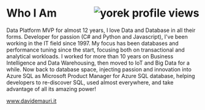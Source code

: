 # Who I Am  <img align="right" src="https://komarev.com/ghpvc/?username=yorek&color=brightgreen" alt="yorek profile views" />

Data Platform MVP for almost 12 years, I love Data and Database in all their forms. Developer for passion (C# and Python and Javascript), I've been working in the IT field since 1997. My focus has been databases and performance tuning since the start, focusing both on transactional and analytical workloads. I worked for more than 10 years on Business Intelligence and Data Warehousing, then moved to IoT and Big Data for a while. Now back to database space, injecting passion and innovation into Azure SQL as Microsoft Product Manager for Azure SQL database, helping developers to re-discover SQL, used almost everywhere, and take advantage of all its amazing power! 

www.davidemauri.it

<!--
## Repositories worth your time

- All the samples of my book "Pratical Azure SQL database for Modern Developers": https://github.com/yorek/practical-azure-sql-db-for-modern-developers
- The Awesome List for Azure SQL: https://github.com/yorek/awesome-azure-sql
- Lots and lots of Azure SQL Database curated samples: https://github.com/yorek/azure-sql-db-samples
-->
